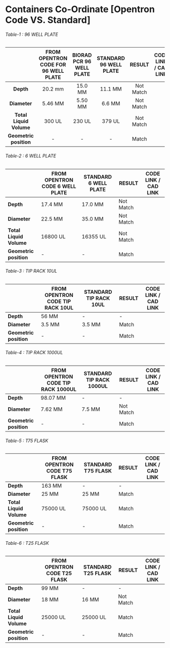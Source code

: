 

# Containers Co-Ordinate [Opentron Code VS. Standard]

#### 



###### Table-1 : 96 WELL PLATE

|                         | FROM OPENTRON CODE FOR 96 WELL PLATE | BIORAD PCR 96 WELL PLATE | STANDARD 96 WELL PLATE |  RESULT   | CODE LINK / CAD LINK |
| :---------------------: | :----------------------------------: | :----------------------: | :--------------------: | :-------: | :------------------: |
|        **Depth**        |               20.2 mm                |         15.0 MM          |        11.1 MM         | Not Match |                      |
|      **Diameter**       |               5.46 MM                |         5.50 MM          |         6.6 MM         | Not Match |                      |
| **Total Liquid Volume** |                300 UL                |          230 UL          |         379 UL         | Not Match |                      |
| **Geometric position**  |                  -                   |            -             |           -            |   Match   |                      |





###### Table-2 : 6 WELL PLATE

|                         | FROM OPENTRON CODE 6 WELL PLATE | STANDARD 6 WELL PLATE | RESULT    | CODE LINK / CAD LINK |
| ----------------------- | ------------------------------- | --------------------- | --------- | -------------------- |
| **Depth**               | 17.4 MM                         | 17.0 MM               | Not Match |                      |
| **Diameter**            | 22.5 MM                         | 35.0 MM               | Not Match |                      |
| **Total Liquid Volume** | 16800 UL                        | 16355 UL              | Not Match |                      |
| **Geometric position**  | -                               | -                     | Match     |                      |





###### Table-3 : TIP RACK 10UL

|                        | FROM OPENTRON CODE TIP RACK 10UL | STANDARD TIP RACK 10UL | RESULT | CODE LINK / CAD LINK |
| ---------------------- | -------------------------------- | ---------------------- | ------ | -------------------- |
| **Depth**              | 56 MM                            | -                      | -      |                      |
| **Diameter**           | 3.5 MM                           | 3.5 MM                 | Match  |                      |
| **Geometric position** | -                                | -                      | Match  |                      |





###### Table-4 : TIP RACK 1000UL

|                        | FROM OPENTRON CODE TIP RACK 1000UL | STANDARD TIP RACK 1000UL | RESULT    | CODE LINK / CAD LINK |
| ---------------------- | ---------------------------------- | ------------------------ | --------- | -------------------- |
| **Depth**              | 98.07 MM                           | -                        | -         |                      |
| **Diameter**           | 7.62 MM                            | 7.5 MM                   | Not Match |                      |
| **Geometric position** | -                                  | -                        | Match     |                      |





###### Table-5 : T75 FLASK

|                         | FROM OPENTRON CODE T75 FLASK | STANDARD T75 FLASK | RESULT | CODE LINK / CAD LINK |
| ----------------------- | ---------------------------- | ------------------ | ------ | -------------------- |
| **Depth**               | 163 MM                       | -                  | -      |                      |
| **Diameter**            | 25 MM                        | 25 MM              | Match  |                      |
| **Total Liquid Volume** | 75000 UL                     | 75000 UL           | Match  |                      |
| **Geometric position**  | -                            | -                  | Match  |                      |





###### Table-6 : T25 FLASK

|                         | FROM OPENTRON CODE T25 FLASK | STANDARD T25 FLASK | RESULT    | CODE LINK / CAD LINK |
| ----------------------- | ---------------------------- | ------------------ | --------- | -------------------- |
| **Depth**               | 99 MM                        | -                  | -         |                      |
| **Diameter**            | 18 MM                        | 16 MM              | Not Match |                      |
| **Total Liquid Volume** | 25000 UL                     | 25000 UL           | Match     |                      |
| **Geometric position**  | -                            | -                  | Match     |                      |










